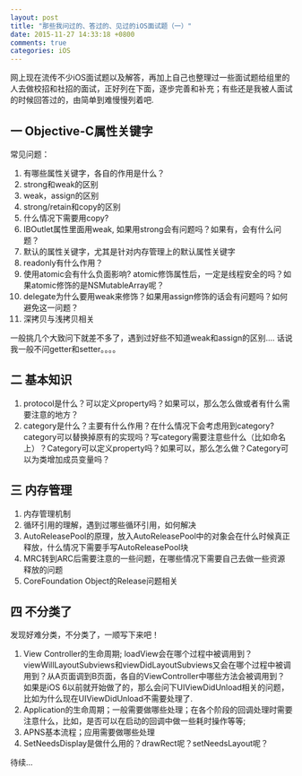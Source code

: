 ```yaml
---
layout: post
title: "那些我问过的、答过的、见过的iOS面试题（一）"
date: 2015-11-27 14:33:18 +0800
comments: true
categories: iOS
---
```


网上现在流传不少iOS面试题以及解答，再加上自己也整理过一些面试题给组里的人去做校招和社招的面试，正好列在下面，逐步完善和补充；有些还是我被人面试的时候回答过的，由简单到难慢慢列着吧.

## 一 Objective-C属性关键字

常见问题：

1. 有哪些属性关键字，各自的作用是什么？
2. strong和weak的区别
3. weak，assign的区别
4. strong/retain和copy的区别
5. 什么情况下需要用copy?
6. IBOutlet属性里面用weak, 如果用strong会有问题吗？如果有，会有什么问题？
7. 默认的属性关键字，尤其是针对内存管理上的默认属性关键字
8. readonly有什么作用？
9. 使用atomic会有什么负面影响? atomic修饰属性后，一定是线程安全的吗？如果atomic修饰的是NSMutableArray呢？
10. delegate为什么要用weak来修饰？如果用assign修饰的话会有问题吗？如何避免这一问题？
11. 深拷贝与浅拷贝相关

一般挑几个大致问下就差不多了，遇到过好些不知道weak和assign的区别....
话说我一般不问getter和setter。。。。

## 二 基本知识
1. protocol是什么？可以定义property吗？如果可以，那么怎么做或者有什么需要注意的地方？
2. category是什么？主要有什么作用？在什么情况下会考虑用到category?category可以替换掉原有的实现吗？写category需要注意些什么（比如命名上）？Category可以定义property吗？如果可以，那么怎么做？Category可以为类增加成员变量吗？


## 三 内存管理
1. 内存管理机制
2. 循环引用的理解，遇到过哪些循环引用，如何解决
3. AutoReleasePool的原理，放入AutoReleasePool中的对象会在什么时候真正释放，什么情况下需要手写AutoReleasePool块
4. MRC转到ARC后需要注意的一些问题，在哪些情况下需要自己去做一些资源释放的问题
5. CoreFoundation Object的Release问题相关

## 四 不分类了

发现好难分类，不分类了，一顺写下来吧！

1. View Controller的生命周期; loadView会在哪个过程中被调用到？viewWillLayoutSubviews和viewDidLayoutSubviews又会在哪个过程中被调用到？从A页面调到B页面，各自的ViewController中哪些方法会被调用到？  
如果是iOS 6以前就开始做了的，那么会问下UIViewDidUnload相关的问题，比如为什么现在UIViewDidUnload不需要处理了.
2. Application的生命周期；一般需要做哪些处理；在各个阶段的回调处理时需要注意什么，比如，是否可以在启动的回调中做一些耗时操作等等;
3. APNS基本流程；应用需要做哪些处理
4. SetNeedsDisplay是做什么用的？drawRect呢？setNeedsLayout呢？

待续...